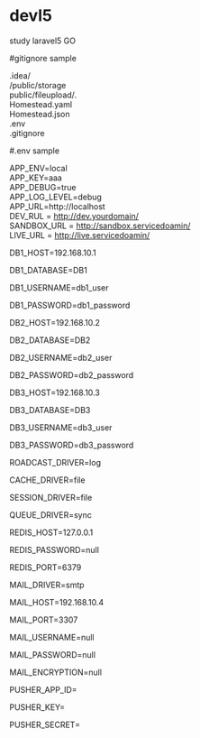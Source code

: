 # devl5
study laravel5
GO 


#gitignore sample

.idea/    
/public/storage    
public/fileupload/*.*    
Homestead.yaml    
Homestead.json    
.env  
.gitignore    


#.env sample

APP_ENV=local  
APP_KEY=aaa  
APP_DEBUG=true   
APP_LOG_LEVEL=debug    
APP_URL=http://localhost    
DEV_RUL = http://dev.yourdomain/   
SANDBOX_URL = http://sandbox.servicedoamin/    
LIVE_URL = http://live.servicedoamin/    


DB1_HOST=192.168.10.1  

DB1_DATABASE=DB1  

DB1_USERNAME=db1_user  

DB1_PASSWORD=db1_password  


DB2_HOST=192.168.10.2  

DB2_DATABASE=DB2  

DB2_USERNAME=db2_user  

DB2_PASSWORD=db2_password  

DB3_HOST=192.168.10.3

DB3_DATABASE=DB3

DB3_USERNAME=db3_user

DB3_PASSWORD=db3_password

ROADCAST_DRIVER=log

CACHE_DRIVER=file

SESSION_DRIVER=file

QUEUE_DRIVER=sync


REDIS_HOST=127.0.0.1

REDIS_PASSWORD=null

REDIS_PORT=6379

MAIL_DRIVER=smtp

MAIL_HOST=192.168.10.4

MAIL_PORT=3307

MAIL_USERNAME=null

MAIL_PASSWORD=null

MAIL_ENCRYPTION=null

PUSHER_APP_ID=

PUSHER_KEY=

PUSHER_SECRET=

